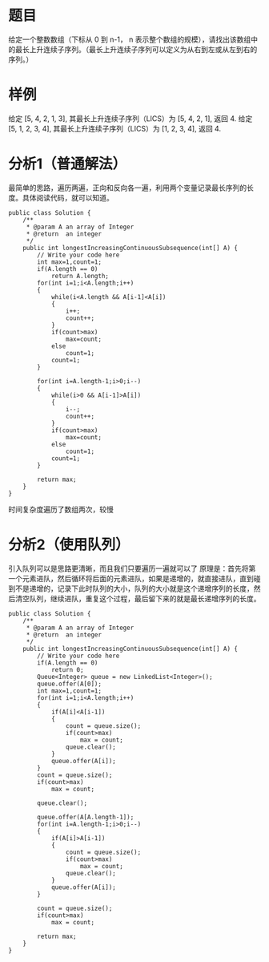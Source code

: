 # 题目
给定一个整数数组（下标从 0 到 n-1， n 表示整个数组的规模），请找出该数组中的最长上升连续子序列。（最长上升连续子序列可以定义为从右到左或从左到右的序列。）

# 样例
给定 [5, 4, 2, 1, 3], 其最长上升连续子序列（LICS）为 [5, 4, 2, 1], 返回 4.
给定 [5, 1, 2, 3, 4], 其最长上升连续子序列（LICS）为 [1, 2, 3, 4], 返回 4.

# 分析1（普通解法）
最简单的思路，遍历两遍，正向和反向各一遍，利用两个变量记录最长序列的长度。具体阅读代码，就可以知道。
```
public class Solution {
    /**
     * @param A an array of Integer
     * @return  an integer
     */
    public int longestIncreasingContinuousSubsequence(int[] A) {
        // Write your code here
        int max=1,count=1;
    	if(A.length == 0)
    		return A.length;
    	for(int i=1;i<A.length;i++)
    	{
    		while(i<A.length && A[i-1]<A[i])
    		{
    			i++;
    			count++;
    		}
    		if(count>max)
    			max=count;
    		else
    			count=1;
    		count=1;
    	}
    	
    	for(int i=A.length-1;i>0;i--)
    	{
    		while(i>0 && A[i-1]>A[i])
    		{
    			i--;
    			count++;
    		}
    		if(count>max)
    			max=count;
    		else
    			count=1;
    		count=1;
    	}
    	
    	return max;
    }
}
```
时间复杂度遍历了数组两次，较慢

# 分析2（使用队列）
引入队列可以是思路更清晰，而且我们只要遍历一遍就可以了
原理是：首先将第一个元素进队，然后循环将后面的元素进队，如果是递增的，就直接进队，直到碰到不是递增的，记录下此时队列的大小，队列的大小就是这个递增序列的长度，然后清空队列，继续进队，重复这个过程，最后留下来的就是最长递增序列的长度。

```
public class Solution {
    /**
     * @param A an array of Integer
     * @return  an integer
     */
    public int longestIncreasingContinuousSubsequence(int[] A) {
        // Write your code here
        if(A.length == 0)
            return 0;
        Queue<Integer> queue = new LinkedList<Integer>();
    	queue.offer(A[0]);
    	int max=1,count=1;
    	for(int i=1;i<A.length;i++)
    	{
    		if(A[i]<A[i-1])
    		{
    			count = queue.size();
    			if(count>max)
    				max = count;
    			queue.clear();
    		}
    		queue.offer(A[i]);
    	}
    	count = queue.size();
    	if(count>max)
			max = count;
    	
    	queue.clear();
    	
    	queue.offer(A[A.length-1]);
    	for(int i=A.length-1;i>0;i--)
    	{
    		if(A[i]>A[i-1])
    		{
    			count = queue.size();
    			if(count>max)
    				max = count;
    			queue.clear();
    		}
    		queue.offer(A[i]);
    	}
    	
    	count = queue.size();
    	if(count>max)
			max = count;
    	
    	return max;
    }
}
```
